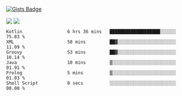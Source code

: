 

[![Gists Badge](https://badges.pufler.dev/gists/esabook)](https://gist.github.com/mine) 
<p>
<img align="center" src="https://github-readme-stats.anuraghazra1.vercel.app/api/top-langs/?username=esabook&layout=compact&theme=merko&count_private=true&langs_count=20"/>
<img align="center" src="https://github-readme-stats.anuraghazra1.vercel.app/api?username=esabook&show_icons=true&include_all_commits=true&theme=merko&count_private=true&custom_title=Github stats"/>
</p>
<!--START_SECTION:waka-->

```text
Kotlin                 6 hrs 36 mins   ███████████████████░░░░░░   75.83 %
XML                    58 mins         ██▓░░░░░░░░░░░░░░░░░░░░░░   11.09 %
Groovy                 53 mins         ██▓░░░░░░░░░░░░░░░░░░░░░░   10.14 %
Java                   10 mins         ▒░░░░░░░░░░░░░░░░░░░░░░░░   01.91 %
Prolog                 5 mins          ▒░░░░░░░░░░░░░░░░░░░░░░░░   01.03 %
Shell Script           0 secs          ░░░░░░░░░░░░░░░░░░░░░░░░░   00.00 %
```

<!--END_SECTION:waka-->




<!--
**esabook/esabook** is a ✨ _special_ ✨ repository because its `README.md` (this file) appears on your GitHub profile.

Here are some ideas to get you started:

- 🔭 I’m currently working on ...
- 🌱 I’m currently learning ...
- 👯 I’m looking to collaborate on ...
- 🤔 I’m looking for help with ...
- 💬 Ask me about ...
- 📫 How to reach me: ...
- 😄 Pronouns: ...
- ⚡ Fun fact: ...
-->
